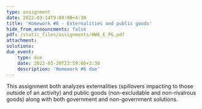 ```yaml
---
type: assignment
date: 2022-03-14T9:00:00+4:30
title: 'Homework #6 - Externalities and public goods'
hide_from_announcments: false
pdf: /static_files/assignments/HW6_E_PG.pdf
attachment: 
solutions: 
due_event: 
    type: due
    date: 2022-03-20T23:59:00+3:30
    description: 'Homework #6 due'
---
```

This assignment both analyzes externalities (spillovers impacting to those outside of an activity) and public goods (non-excludable and non-rivalrous goods) along with both government and non-government solutions. 